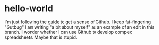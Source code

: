 # hello-world
I'm just following the guide to get a sense of Github. I keep fat-fingering "Gutbug"
I am writing "a bit about myself" as an example of an edit in this branch. I wonder whether I can use Github to develop complex spreadsheets. Maybe that is stupid. 
